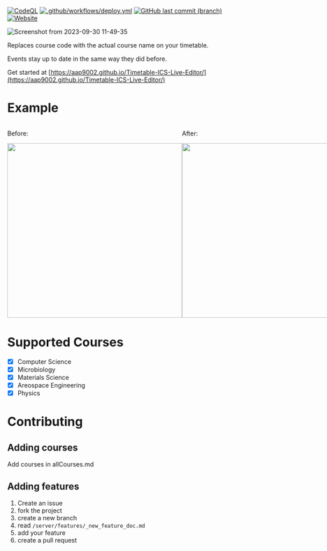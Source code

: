 [![CodeQL](https://github.com/AAP9002/Timetable-ICS-Live-Editor/actions/workflows/github-code-scanning/codeql/badge.svg)](https://github.com/AAP9002/Timetable-ICS-Live-Editor/actions/workflows/github-code-scanning/codeql)
[![.github/workflows/deploy.yml](https://github.com/AAP9002/Timetable-ICS-Live-Editor/actions/workflows/deploy.yml/badge.svg)](https://github.com/AAP9002/Timetable-ICS-Live-Editor/actions/workflows/deploy.yml)
[![GitHub last commit (branch)](https://img.shields.io/github/last-commit/AAP9002/Timetable-ICS-Live-Editor/main?label=Last%20Live%20Publish&logo=iterm2)](https://github.com/AAP9002/Timetable-ICS-Live-Editor/)
[![Website](https://img.shields.io/website?url=https%3A%2F%2Faap9002.github.io%2FTimetable-ICS-Live-Editor%2F&logo=githubpages)](https://aap9002.github.io/Timetable-ICS-Live-Editor/)


![Screenshot from 2023-09-30 11-49-35](https://github.com/AAP9002/Timetable-ICS-Live-Editor/assets/42409957/390a7f9b-e74f-4b9f-89a6-818cba1577e7)


Replaces course code with the actual course name on your timetable.

Events stay up to date in the same way they did before.

Get started at [https://aap9002.github.io/Timetable-ICS-Live-Editor/](https://aap9002.github.io/Timetable-ICS-Live-Editor/)

# Example
<div style="display:flex; flex-direction: row;">
  <div width="400">
    <p>Before:</p>
    <img src="https://github.com/AAP9002/Timetable-ICS-Live-Editor/assets/42409957/575a1e18-5d84-4494-9244-173f0934a81f"  width="400"/>
  </div>
  <div width="400">
    <p>After:</p>
    <img src="https://github.com/AAP9002/Timetable-ICS-Live-Editor/assets/42409957/820b4b95-dad2-4d7f-bad5-ff50023995b3" width="400"/>
  </div>
</div>

# Supported Courses
- [x] Computer Science
- [x] Microbiology
- [x] Materials Science
- [x] Areospace Engineering
- [x] Physics

# Contributing
## Adding courses
Add courses in allCourses.md
## Adding features
1. Create an issue
1. fork the project
1. create a new branch
1. read ```/server/features/_new_feature_doc.md```
1. add your feature
1. create a pull request